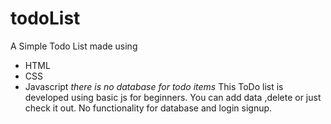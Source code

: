 # todoList
A Simple Todo List made using 
- HTML
- CSS
- Javascript
_there is no database for todo items_
This ToDo list is developed using basic js for beginners.
You can add data ,delete or just check it out.
No functionality for database and login signup.  
